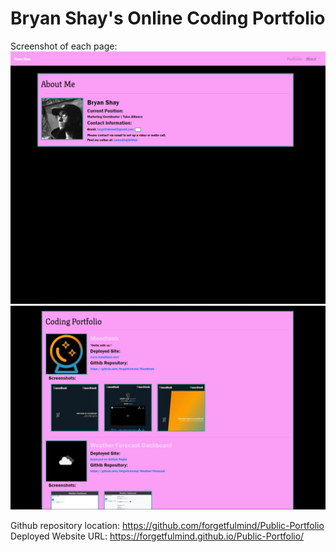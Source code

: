 # Bryan Shay's Online Coding Portfolio


Screenshot of each page:
![About Me Page](./imgs/deployed_screencap1.jpg)
![Portfolio Page](./imgs/deployed_screencap_2.jpg)

Github repository location: https://github.com/forgetfulmind/Public-Portfolio
<br>
Deployed Website URL: https://forgetfulmind.github.io/Public-Portfolio/

